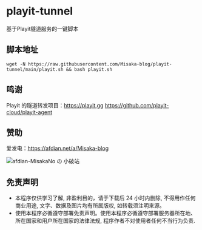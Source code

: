 # playit-tunnel

基于Playit隧道服务的一键脚本

## 脚本地址

```shell
wget -N https://raw.githubusercontent.com/Misaka-blog/playit-tunnel/main/playit.sh && bash playit.sh
```

## 鸣谢

Playit 的隧道转发项目：https://playit.gg https://github.com/playit-cloud/playit-agent

## 赞助

爱发电：https://afdian.net/a/Misaka-blog

![afdian-MisakaNo の 小破站](https://user-images.githubusercontent.com/122191366/211533469-351009fb-9ae8-4601-992a-abbf54665b68.jpg)

## 免责声明

* 本程序仅供学习了解, 非盈利目的，请于下载后 24 小时内删除, 不得用作任何商业用途, 文字、数据及图片均有所属版权, 如转载须注明来源。
* 使用本程序必循遵守部署免责声明。使用本程序必循遵守部署服务器所在地、所在国家和用户所在国家的法律法规, 程序作者不对使用者任何不当行为负责.
